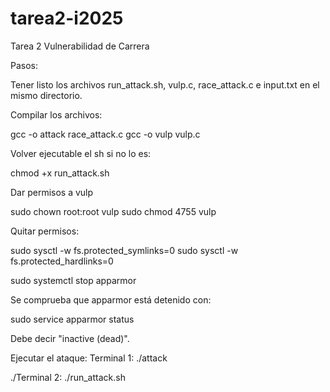 # tarea2-i2025
Tarea 2 Vulnerabilidad de Carrera

Pasos:

Tener listo los archivos run_attack.sh, vulp.c, race_attack.c e input.txt en el mismo directorio.

Compilar los archivos:

gcc -o attack race_attack.c
gcc -o vulp vulp.c

Volver ejecutable el sh si no lo es:

chmod +x run_attack.sh

Dar permisos a vulp

sudo chown root:root vulp
sudo chmod 4755 vulp

Quitar permisos:

sudo sysctl -w fs.protected_symlinks=0
sudo sysctl -w fs.protected_hardlinks=0

sudo systemctl stop apparmor

Se comprueba que apparmor está detenido con:

sudo service apparmor status

Debe decir "inactive (dead)".

Ejecutar el ataque:
Terminal 1:
./attack

./Terminal 2:
./run_attack.sh

